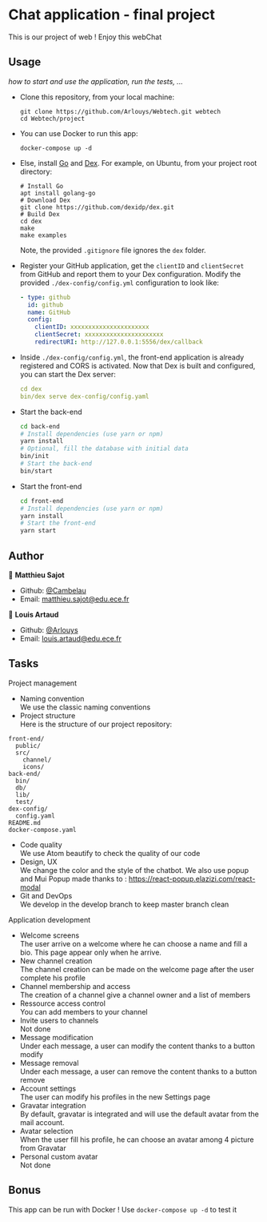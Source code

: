 
# Chat application - final project

This is our project of web ! Enjoy this webChat

## Usage

*how to start and use the application, run the tests, ...*

* Clone this repository, from your local machine:
  ```
  git clone https://github.com/Arlouys/Webtech.git webtech
  cd Webtech/project
  ```

* You can use Docker to run this app:
  ```
  docker-compose up -d
  ```

* Else, install [Go](https://golang.org/) and [Dex](https://dexidp.io/docs/getting-started/). For example, on Ubuntu, from your project root directory:   
  ```
  # Install Go
  apt install golang-go
  # Download Dex
  git clone https://github.com/dexidp/dex.git
  # Build Dex
  cd dex
  make
  make examples
  ```
  Note, the provided `.gitignore` file ignores the `dex` folder.
* Register your GitHub application, get the `clientID` and `clientSecret` from GitHub and report them to your Dex configuration. Modify the provided `./dex-config/config.yml` configuration to look like:
  ```yaml
  - type: github
    id: github
    name: GitHub
    config:
      clientID: xxxxxxxxxxxxxxxxxxxxxx
      clientSecret: xxxxxxxxxxxxxxxxxxxxxx
      redirectURI: http://127.0.0.1:5556/dex/callback
  ```
* Inside `./dex-config/config.yml`, the front-end application is already registered and CORS is activated. Now that Dex is built and configured, you can start the Dex server:
  ```yaml
  cd dex
  bin/dex serve dex-config/config.yaml
  ```
* Start the back-end
  ```bash
  cd back-end
  # Install dependencies (use yarn or npm)
  yarn install
  # Optional, fill the database with initial data
  bin/init
  # Start the back-end
  bin/start
  ```
* Start the front-end
  ```bash
  cd front-end
  # Install dependencies (use yarn or npm)
  yarn install
  # Start the front-end
  yarn start
  ```

## Author

👤 **Matthieu Sajot**

* Github: [@Cambelau](https://github.com/Cambelau)
* Email: matthieu.sajot@edu.ece.fr

👤 **Louis Artaud**

* Github: [@Arlouys](https://github.com/Arlouys)
* Email: louis.artaud@edu.ece.fr

## Tasks

Project management

* Naming convention   
  We use the classic naming conventions
* Project structure   
Here is the structure of our project repository:

```
front-end/
  public/
  src/
    channel/
    icons/
back-end/
  bin/
  db/
  lib/
  test/
dex-config/
  config.yaml
README.md
docker-compose.yaml
```
* Code quality   
  We use Atom beautify to check the quality of our code
* Design, UX   
  We change the color and the style of the chatbot. We also use popup and Mui
  Popup made thanks to :  https://react-popup.elazizi.com/react-modal
* Git and DevOps   
  We develop in the develop branch to keep master branch clean

Application development

* Welcome screens   
  The user arrive on a welcome where he can choose a name and fill a bio. This page appear only when he arrive.
* New channel creation   
  The channel creation can be made on the welcome page after the user complete his profile
* Channel membership and access   
  The creation of a channel give a channel owner and a list of members
* Ressource access control   
  You can add members to your channel
* Invite users to channels   
  Not done
* Message modification   
  Under each message, a user can modify the content thanks to a button modify
* Message removal   
  Under each message, a user can remove the content thanks to a button remove
* Account settings   
  The user can modify his profiles in the new Settings page
* Gravatar integration   
  By default, gravatar is integrated and will use the default avatar from the mail account.
* Avatar selection   
  When the user fill his profile, he can choose an avatar among 4 picture from Gravatar
* Personal custom avatar   
  Not done

## Bonus

This app can be run with Docker ! Use ```docker-compose up -d``` to test it
